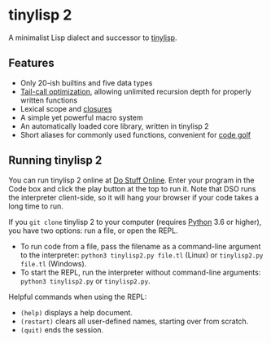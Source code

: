 # tinylisp 2

A minimalist Lisp dialect and successor to [tinylisp](https://github.com/dloscutoff/Esolangs/tree/master/tinylisp).

## Features

- Only 20-ish builtins and five data types
- [Tail-call optimization](https://en.wikipedia.org/wiki/Tail_call), allowing unlimited recursion depth for properly written functions
- Lexical scope and [closures](https://en.wikipedia.org/wiki/Closure_(computer_programming))
- A simple yet powerful macro system
- An automatically loaded core library, written in tinylisp 2
- Short aliases for commonly used functions, convenient for [code golf](https://en.wikipedia.org/wiki/Code_golf)

## Running tinylisp 2

You can run tinylisp 2 online at [Do Stuff Online](https://do-stuff-online.github.io/do-stuff-online/#tinylisp2). Enter your program in the Code box and click the play button at the top to run it. Note that DSO runs the interpreter client-side, so it will hang your browser if your code takes a long time to run.

If you `git clone` tinylisp 2 to your computer (requires [Python](https://www.python.org/downloads/) 3.6 or higher), you have two options: run a file, or open the REPL.

- To run code from a file, pass the filename as a command-line argument to the interpreter: `python3 tinylisp2.py file.tl` (Linux) or `tinylisp2.py file.tl` (Windows).
- To start the REPL, run the interpreter without command-line arguments: `python3 tinylisp2.py` or `tinylisp2.py`.

Helpful commands when using the REPL:

- `(help)` displays a help document.
- `(restart)` clears all user-defined names, starting over from scratch.
- `(quit)` ends the session.
